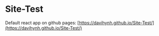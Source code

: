 # Site-Test
Default react app on github pages: [https://davihynh.github.io/Site-Test/](https://davihynh.github.io/Site-Test/)
